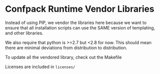 Confpack Runtime Vendor Libraries
=================================

Instead of using PIP, we vendor the libraries here because we want to ensure
that all installation scripts can use the SAME version of templating, and other
libraries.

We also require that python is >=2.7 but <2.8 for now. This should mean there
are minimal deviations from distribution to distribution.

To update all the vendored library, check out the Makefile

Licenses are included in `licenses/`

